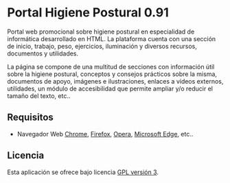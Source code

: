 Portal Higiene Postural 0.91
=========================================

Portal web promocional sobre higiene postural en especialidad de informática desarrollado en HTML.
La plataforma cuenta con una sección de inicio, trabajo, peso, ejercicios, iluminación y diversos
recursos, documentos y utilidades.

La página se compone de una multitud de secciones con información útil sobre la higiene postural, 
conceptos y consejos prácticos sobre la misma, documentos de apoyo, imágenes e ilustraciones, 
enlaces a vídeos externos, utilidades, un módulo de accesibilidad que permite ampliar y/o reducir 
el tamaño del texto, etc..

## Requisitos
- Navegador Web [Chrome], [Firefox], [Opera], [Microsoft Edge], etc..

## Licencia
Esta aplicación se ofrece bajo licencia [GPL versión 3].

[Chrome]: https://www.google.es/chrome/browser/desktop/index.html
[Firefox]: https://www.mozilla.org/es-ES/firefox/new/
[Opera]: http://www.opera.com/es
[Microsoft Edge]: https://www.microsoft.com/es-es/windows/microsoft-edge
[GPL versión 3]: https://www.gnu.org/licenses/gpl-3.0.en.html
